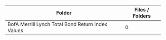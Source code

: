 | Folder                                            |   Files / Folders |
|---------------------------------------------------|-------------------|
| BofA Merrill Lynch Total Bond Return Index Values |                 0 |